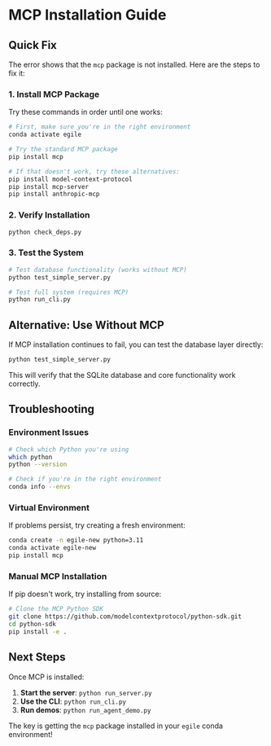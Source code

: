 # MCP Installation Guide

## Quick Fix

The error shows that the `mcp` package is not installed. Here are the steps to fix it:

### 1. Install MCP Package

Try these commands in order until one works:

```bash
# First, make sure you're in the right environment
conda activate egile

# Try the standard MCP package
pip install mcp

# If that doesn't work, try these alternatives:
pip install model-context-protocol
pip install mcp-server
pip install anthropic-mcp
```

### 2. Verify Installation

```bash
python check_deps.py
```

### 3. Test the System

```bash
# Test database functionality (works without MCP)
python test_simple_server.py

# Test full system (requires MCP)
python run_cli.py
```

## Alternative: Use Without MCP

If MCP installation continues to fail, you can test the database layer directly:

```bash
python test_simple_server.py
```

This will verify that the SQLite database and core functionality work correctly.

## Troubleshooting

### Environment Issues
```bash
# Check which Python you're using
which python
python --version

# Check if you're in the right environment
conda info --envs
```

### Virtual Environment
If problems persist, try creating a fresh environment:

```bash
conda create -n egile-new python=3.11
conda activate egile-new
pip install mcp
```

### Manual MCP Installation

If pip doesn't work, try installing from source:

```bash
# Clone the MCP Python SDK
git clone https://github.com/modelcontextprotocol/python-sdk.git
cd python-sdk
pip install -e .
```

## Next Steps

Once MCP is installed:

1. **Start the server**: `python run_server.py`
2. **Use the CLI**: `python run_cli.py`
3. **Run demos**: `python run_agent_demo.py`

The key is getting the `mcp` package installed in your `egile` conda environment!